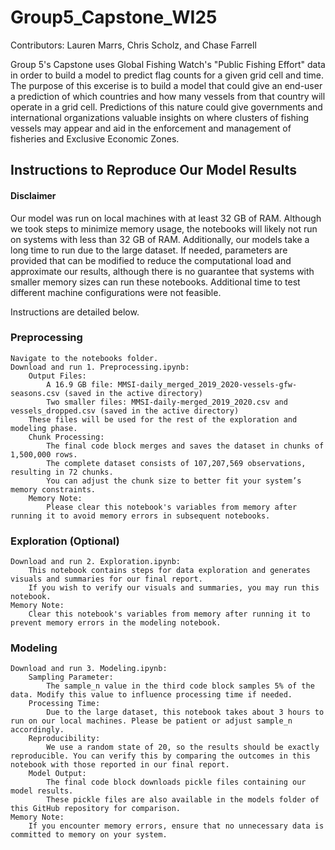# Group5_Capstone_WI25
Contributors: Lauren Marrs, Chris Scholz, and Chase Farrell

Group 5's Capstone uses Global Fishing Watch's "Public Fishing Effort" data in order to build a model to predict flag counts for a given grid cell and time. The purpose of this excerise is to build a model that could give an end-user a prediction of which countries and how many vessels from that country will operate in a grid cell. Predictions of this nature could give governments and international organizations valuable insights on where clusters of fishing vessels may appear and aid in the enforcement and management of fisheries and Exclusive Economic Zones.

## Instructions to Reproduce Our Model Results

#### Disclaimer
Our model was run on local machines with at least 32 GB of RAM. Although we took steps to minimize memory usage, the notebooks will likely not run on systems with less than 32 GB of RAM. Additionally, our models take a long time to run due to the large dataset. If needed, parameters are provided that can be modified to reduce the computational load and approximate our results, although there is no guarantee that systems with smaller memory sizes can run these notebooks. Additional time to test different machine configurations were not feasible.

Instructions are detailed below.

### Preprocessing

    Navigate to the notebooks folder.
    Download and run 1. Preprocessing.ipynb:
        Output Files:
            A 16.9 GB file: MMSI-daily_merged_2019_2020-vessels-gfw-seasons.csv (saved in the active directory)
            Two smaller files: MMSI-daily-merged_2019_2020.csv and vessels_dropped.csv (saved in the active directory)
        These files will be used for the rest of the exploration and modeling phase.
        Chunk Processing:
            The final code block merges and saves the dataset in chunks of 1,500,000 rows.
            The complete dataset consists of 107,207,569 observations, resulting in 72 chunks.
            You can adjust the chunk size to better fit your system’s memory constraints.
        Memory Note:
            Please clear this notebook's variables from memory after running it to avoid memory errors in subsequent notebooks.
            
### Exploration (Optional)

    Download and run 2. Exploration.ipynb:
        This notebook contains steps for data exploration and generates visuals and summaries for our final report.
        If you wish to verify our visuals and summaries, you may run this notebook.
    Memory Note:
        Clear this notebook's variables from memory after running it to prevent memory errors in the modeling notebook.
   
### Modeling

    Download and run 3. Modeling.ipynb:
        Sampling Parameter:
            The sample_n value in the third code block samples 5% of the data. Modify this value to influence processing time if needed.
        Processing Time:
            Due to the large dataset, this notebook takes about 3 hours to run on our local machines. Please be patient or adjust sample_n accordingly.
        Reproducibility:
            We use a random state of 20, so the results should be exactly reproducible. You can verify this by comparing the outcomes in this notebook with those reported in our final report.
        Model Output:
            The final code block downloads pickle files containing our model results.
            These pickle files are also available in the models folder of this GitHub repository for comparison.
    Memory Note:
        If you encounter memory errors, ensure that no unnecessary data is committed to memory on your system.
